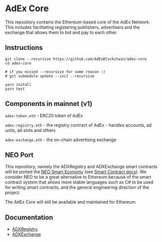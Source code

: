 # AdEx Core

This repository contains the Ethereum-based core of the AdEx Network. This includes facilitating registering publishers, advertisers and the exchange that allows them to bid and pay to each other.

## Instructions

```
git clone --recursive https://github.com/AdExBlockchain/adex-core
cd adex-core

# if you missed --recursive for some reason :)
# git submodule update --init --recursive

yarn install
yarn test

```

## Components in mainnet (v1)

``adex-token.eth`` - ERC20 token of AdEx

``adex-registry.eth`` - the registry contract of AdEx - handles accounts, ad units, ad slots and others

``adex-exchange.eth`` - the on-chain advertising exchange

## NEO Port

This repository, namely the ADXRegistry and ADXExchange smart contracts will be ported the [NEO Smart Economy](https://neo.org) (see [Smart Contract docs](http://docs.neo.org/en-us/sc/introduction.html)). We consider NEO to be a great alternative to Ethereum because of the smart contract system that allows more stable languages such as C# to be used for writing smart contracts, and the general engineering direction of the project.

The AdEx Core will still be available and maintained for Ethereum.

## Documentation

- [ADXRegistry](/docs/registry.md)
- [ADXExchange](/docs/exchange.md)
